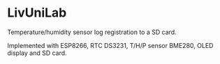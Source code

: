 # LivUniLab
Temperature/humidity sensor log registration to a SD card. 

Implemented with ESP8266, RTC DS3231, T/H/P sensor BME280, OLED display and SD card.

